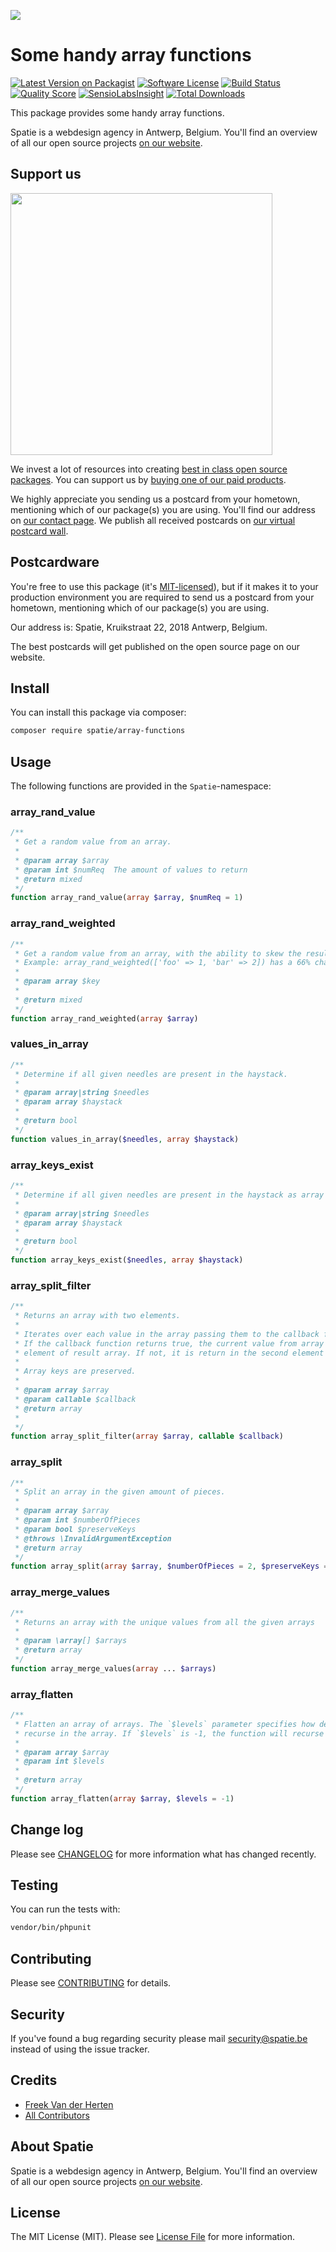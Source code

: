 
[<img src="https://github-ads.s3.eu-central-1.amazonaws.com/support-ukraine.svg?t=1" />](https://supportukrainenow.org)



# Some handy array functions

[![Latest Version on Packagist](https://img.shields.io/packagist/v/spatie/array-functions.svg?style=flat-square)](https://packagist.org/packages/spatie/array-functions)
[![Software License](https://img.shields.io/badge/license-MIT-brightgreen.svg?style=flat-square)](LICENSE.md)
[![Build Status](https://img.shields.io/travis/spatie/array-functions/master.svg?style=flat-square)](https://travis-ci.org/spatie/array-functions)
[![Quality Score](https://img.shields.io/scrutinizer/g/spatie/array-functions.svg?style=flat-square)](https://scrutinizer-ci.com/g/spatie/array-functions)
[![SensioLabsInsight](https://insight.sensiolabs.com/projects/860364d5-1d74-4cf8-bdb1-c5e18cdc8a70/mini.png)](https://insight.sensiolabs.com/projects/860364d5-1d74-4cf8-bdb1-c5e18cdc8a70)
[![Total Downloads](https://img.shields.io/packagist/dt/spatie/array-functions.svg?style=flat-square)](https://packagist.org/packages/spatie/array-functions)

This package provides some handy array functions. 

Spatie is a webdesign agency in Antwerp, Belgium. You'll find an overview of all our open source projects [on our website](https://spatie.be/opensource).

## Support us

[<img src="https://github-ads.s3.eu-central-1.amazonaws.com/array-functions.jpg?t=1" width="419px" />](https://spatie.be/github-ad-click/array-functions)

We invest a lot of resources into creating [best in class open source packages](https://spatie.be/open-source). You can support us by [buying one of our paid products](https://spatie.be/open-source/support-us).

We highly appreciate you sending us a postcard from your hometown, mentioning which of our package(s) you are using. You'll find our address on [our contact page](https://spatie.be/about-us). We publish all received postcards on [our virtual postcard wall](https://spatie.be/open-source/postcards).

## Postcardware

You're free to use this package (it's [MIT-licensed](LICENSE.md)), but if it makes it to your production environment you are required to send us a postcard from your hometown, mentioning which of our package(s) you are using.

Our address is: Spatie, Kruikstraat 22, 2018 Antwerp, Belgium.

The best postcards will get published on the open source page on our website.

## Install

You can install this package via composer:

``` bash
composer require spatie/array-functions
```

## Usage

The following functions are provided in the `Spatie`-namespace:

### array_rand_value
```php
/**
 * Get a random value from an array.
 *
 * @param array $array
 * @param int $numReq  The amount of values to return
 * @return mixed
 */
function array_rand_value(array $array, $numReq = 1)
```

### array_rand_weighted
```php
/**
 * Get a random value from an array, with the ability to skew the results.
 * Example: array_rand_weighted(['foo' => 1, 'bar' => 2]) has a 66% chance of returning bar.
 * 
 * @param array $key
 * 
 * @return mixed
 */
function array_rand_weighted(array $array)
```

### values_in_array
```php
/**
 * Determine if all given needles are present in the haystack.
 *
 * @param array|string $needles
 * @param array $haystack
 *
 * @return bool
 */
function values_in_array($needles, array $haystack)
```

### array_keys_exist
```php
/**
 * Determine if all given needles are present in the haystack as array keys.
 * 
 * @param array|string $needles
 * @param array $haystack
 *
 * @return bool
 */
function array_keys_exist($needles, array $haystack)
```

### array_split_filter
```php
/**
 * Returns an array with two elements.
 * 
 * Iterates over each value in the array passing them to the callback function.
 * If the callback function returns true, the current value from array is returned in the first
 * element of result array. If not, it is return in the second element of result array.
 *
 * Array keys are preserved.
 *
 * @param array $array
 * @param callable $callback
 * @return array
 *
 */
function array_split_filter(array $array, callable $callback)
```

### array_split
```php
/**
 * Split an array in the given amount of pieces.
 *
 * @param array $array
 * @param int $numberOfPieces
 * @param bool $preserveKeys
 * @throws \InvalidArgumentException
 * @return array
 */
function array_split(array $array, $numberOfPieces = 2, $preserveKeys = false)
```

### array_merge_values
```php
/**
 * Returns an array with the unique values from all the given arrays
 *
 * @param \array[] $arrays
 * @return array
 */
function array_merge_values(array ... $arrays)
```

### array_flatten
```php
/**
 * Flatten an array of arrays. The `$levels` parameter specifies how deep you want to
 * recurse in the array. If `$levels` is -1, the function will recurse infinitely.
 *
 * @param array $array
 * @param int $levels
 *
 * @return array
 */
function array_flatten(array $array, $levels = -1)
```

## Change log

Please see [CHANGELOG](CHANGELOG.md) for more information what has changed recently.

## Testing

You can run the tests with:

```bash
vendor/bin/phpunit
```

## Contributing

Please see [CONTRIBUTING](https://github.com/spatie/.github/blob/main/CONTRIBUTING.md) for details.

## Security

If you've found a bug regarding security please mail [security@spatie.be](mailto:security@spatie.be) instead of using the issue tracker.

## Credits

- [Freek Van der Herten](https://github.com/freekmurze)
- [All Contributors](../../contributors)

## About Spatie
Spatie is a webdesign agency in Antwerp, Belgium. You'll find an overview of all our open source projects [on our website](https://spatie.be/opensource).

## License

The MIT License (MIT). Please see [License File](LICENSE.md) for more information.
